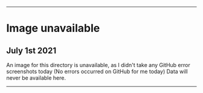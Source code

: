 
***

# Image unavailable

## July 1st 2021

An image for this directory is unavailable, as I didn't take any GitHub error screenshots today (No errors occurred on GitHub for me today) Data will never be available here.

***
